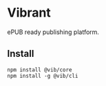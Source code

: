 # Vibrant

ePUB ready publishing platform.

## Install

```
npm install @vib/core
npm install -g @vib/cli
```
